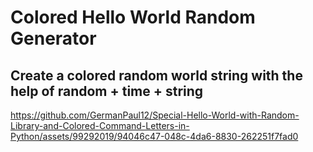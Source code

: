 # Colored Hello World Random Generator

## Create a colored random world string with the help of random + time + string

https://github.com/GermanPaul12/Special-Hello-World-with-Random-Library-and-Colored-Command-Letters-in-Python/assets/99292019/94046c47-048c-4da6-8830-262251f7fad0
